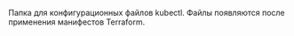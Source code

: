 Папка для конфигурационных файлов kubectl. 
Файлы появляются после применения манифестов Terraform.
